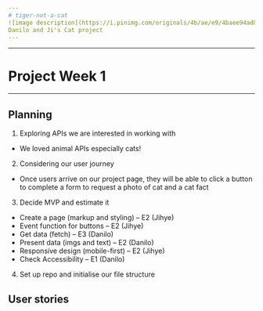 ```yaml
---
# tiger-not-a-cat
![image description](https://i.pinimg.com/originals/4b/ae/e9/4baee94ad8634680ebd9cbf372f9888e.gif)
Danilo and Ji's Cat project
---
```


---
# Project Week 1
---
## Planning

1. Exploring APIs we are interested in working with  
-  We loved animal APIs especially cats!
2. Considering our user journey 
- Once users arrive on our project page, they will be able to click a button to complete a form to request a photo of cat and a cat fact
3. Decide MVP and estimate it
- Create a page (markup and styling) – E2 (Jihye)
- Event function for buttons – E2 (Jihye)
- Get data (fetch) – E3 (Danilo)
- Present data (imgs and text) – E2 (Danilo)
- Responsive design (mobile-first) – E2 (Jihye)
- Check Accessibility – E1 (Danilo)
4. Set up repo and initialise our file structure

## User stories

